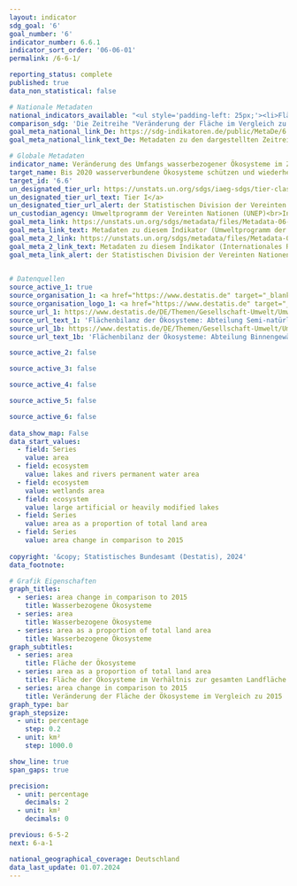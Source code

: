 ```yaml
---
layout: indicator    
sdg_goal: '6'    
goal_number: '6'    
indicator_number: 6.6.1    
indicator_sort_order: '06-06-01'    
permalink: /6-6-1/    

reporting_status: complete    
published: true    
data_non_statistical: false    

# Nationale Metadaten    
national_indicators_available: "<ul style='padding-left: 25px;'><li>Fläche</li> <li> Fläche im Verhältnis zur gesamten Landfläche</li> <li> Veränderung der Fläche im Vergleich zu 2015</li></ul>"    
comparison_sdg: 'Die Zeitreihe "Veränderung der Fläche im Vergleich zu 2015", entsprechen teilweise den UN-Metadaten. Die Zeitreihen "Fläche" und "Fläche im Verhältnis zur gesamten Landfläche" bieten zusätzliche Informationen.'    
goal_meta_national_link_De: https://sdg-indikatoren.de/public/MetaDe/6.6.1.pdf
goal_meta_national_link_text_De: Metadaten zu den dargestellten Zeitreihen    

# Globale Metadaten    
indicator_name: Veränderung des Umfangs wasserbezogener Ökosysteme im Zeitverlauf    
target_name: Bis 2020 wasserverbundene Ökosysteme schützen und wiederherstellen, darunter Berge, Wälder, Feuchtgebiete, Flüsse, Grundwasserleiter und Seen    
target_id: '6.6'    
un_designated_tier_url: https://unstats.un.org/sdgs/iaeg-sdgs/tier-classification/'    
un_designated_tier_url_text: Tier I</a>    
un_designated_tier_url_alert: der Statistischen Division der Vereinten Nationen    
un_custodian_agency: Umweltprogramm der Vereinten Nationen (UNEP)<br>Internationales Ramsar-Sekretariat    
goal_meta_link: https://unstats.un.org/sdgs/metadata/files/Metadata-06-06-01a.pdf    
goal_meta_link_text: Metadaten zu diesem Indikator (Umweltprogramm der Vereinten Nationen)
goal_meta_2_link: https://unstats.un.org/sdgs/metadata/files/Metadata-06-06-01b.pdf
goal_meta_2_link_text: Metadaten zu diesem Indikator (Internationales Ramsar-Sekretariat)    
goal_meta_link_alert: der Statistischen Division der Vereinten Nationen    
    

# Datenquellen
source_active_1: true
source_organisation_1: <a href="https://www.destatis.de" target="_blank"> Statistisches Bundesamt (Destatis) </a>
source_organisation_logo_1: <a href="https://www.destatis.de" target="_blank"><img src="https://sdg-indikatoren.de/public/OrgImgDe/destatis.png" alt="Logo destatis" style="height:60px; width:148px"/></a>
source_url_1: https://www.destatis.de/DE/Themen/Gesellschaft-Umwelt/Umwelt/UGR/oekosystemgesamtrechnungen/Tabellen/a04-offenland.html
source_url_text_1: 'Flächenbilanz der Ökosysteme: Abteilung Semi-natürliches Offenland'
source_url_1b: https://www.destatis.de/DE/Themen/Gesellschaft-Umwelt/Umwelt/UGR/oekosystemgesamtrechnungen/Tabellen/b01-binnengewaesser.html
source_url_text_1b: 'Flächenbilanz der Ökosysteme: Abteilung Binnengewässer'

source_active_2: false

source_active_3: false

source_active_4: false

source_active_5: false

source_active_6: false
    
data_show_map: False    
data_start_values: 
  - field: Series
    value: area
  - field: ecosystem
    value: lakes and rivers permanent water area
  - field: ecosystem
    value: wetlands area
  - field: ecosystem
    value: large artificial or heavily modified lakes
  - field: Series
    value: area as a proportion of total land area
  - field: Series
    value: area change in comparison to 2015    
    
copyright: '&copy; Statistisches Bundesamt (Destatis), 2024'    
data_footnote:     

# Grafik Eigenschaften    
graph_titles:
  - series: area change in comparison to 2015
    title: Wasserbezogene Ökosysteme
  - series: area
    title: Wasserbezogene Ökosysteme
  - series: area as a proportion of total land area
    title: Wasserbezogene Ökosysteme
graph_subtitles:
  - series: area
    title: Fläche der Ökosysteme
  - series: area as a proportion of total land area
    title: Fläche der Ökosysteme im Verhältnis zur gesamten Landfläche
  - series: area change in comparison to 2015
    title: Veränderung der Fläche der Ökosysteme im Vergleich zu 2015    
graph_type: bar
graph_stepsize: 
  - unit: percentage
    step: 0.2
  - unit: km²
    step: 1000.0    

show_line: true
span_gaps: true

precision:
  - unit: percentage
    decimals: 2
  - unit: km²
    decimals: 0    

previous: 6-5-2    
next: 6-a-1    

national_geographical_coverage: Deutschland    
data_last_update: 01.07.2024    
---
```


<span></span>